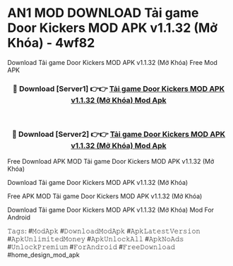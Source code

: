# AN1 MOD DOWNLOAD Tải game Door Kickers MOD APK v1.1.32 (Mở Khóa) - 4wf82
Download Tải game Door Kickers MOD APK v1.1.32 (Mở Khóa) Free Mod APK

<div align="center">
<h3>🔴 Download [Server1] 👉👉 <a href="https://apk-comot.site?title=Tải_game_Door_Kickers_MOD_APK_v1.1.32_(Mở_Khóa)">Tải game Door Kickers MOD APK v1.1.32 (Mở Khóa) Mod Apk</a></h3><br>

<h3>🔴 Download [Server2] 👉👉 <a href="https://apk-comot.site?title=Tải_game_Door_Kickers_MOD_APK_v1.1.32_(Mở_Khóa)">Tải game Door Kickers MOD APK v1.1.32 (Mở Khóa) Mod Apk</a></h3>
</div>


Free Download APK MOD Tải game Door Kickers MOD APK v1.1.32 (Mở Khóa)

Download Tải game Door Kickers MOD APK v1.1.32 (Mở Khóa) 

Free APK MOD Tải game Door Kickers MOD APK v1.1.32 (Mở Khóa) 

Download Tải game Door Kickers MOD APK v1.1.32 (Mở Khóa) Mod For Android

𝚃𝚊𝚐𝚜: #𝙼𝚘𝚍𝙰𝚙𝚔 #𝙳𝚘𝚠𝚗𝚕𝚘𝚊𝚍𝙼𝚘𝚍𝙰𝚙𝚔 #𝙰𝚙𝚔𝙻𝚊𝚝𝚎𝚜𝚝𝚅𝚎𝚛𝚜𝚒𝚘𝚗 #𝙰𝚙𝚔𝚄𝚗𝚕𝚒𝚖𝚒𝚝𝚎𝚍𝙼𝚘𝚗𝚎𝚢 #𝙰𝚙𝚔𝚄𝚗𝚕𝚘𝚌𝚔𝙰𝚕𝚕 #𝙰𝚙𝚔𝙽𝚘𝙰𝚍𝚜 #𝚄𝚗𝚕𝚘𝚌𝚔𝙿𝚛𝚎𝚖𝚒𝚞𝚖 #𝙵𝚘𝚛𝙰𝚗𝚍𝚛𝚘𝚒𝚍 #𝙵𝚛𝚎𝚎𝙳𝚘𝚠𝚗𝚕𝚘𝚊𝚍 #home_design_mod_apk